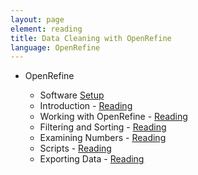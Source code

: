```yaml
---
layout: page
element: reading
title: Data Cleaning with OpenRefine
language: OpenRefine
---
```


* OpenRefine

  * Software [Setup](http://www.datacarpentry.org/OpenRefine-ecology-lesson/setup)
  * Introduction - [Reading](http://www.datacarpentry.org/OpenRefine-ecology-lesson/00-getting-started/)
  * Working with OpenRefine - [Reading](http://www.datacarpentry.org/OpenRefine-ecology-lesson/01-working-with-openrefine/)
  * Filtering and Sorting - [Reading](http://www.datacarpentry.org/OpenRefine-ecology-lesson/02-filter-exclude-sort/)
  * Examining Numbers - [Reading](http://www.datacarpentry.org/OpenRefine-ecology-lesson/03-numbers/)
  * Scripts - [Reading](http://www.datacarpentry.org/OpenRefine-ecology-lesson/04-scripts/)
  * Exporting Data - [Reading](http://www.datacarpentry.org/OpenRefine-ecology-lesson/05-save-export/)
